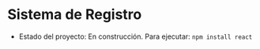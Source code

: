 <h1>Sistema de Registro</h1>

- Estado del proyecto: En construcción.
Para ejecutar:
```npm install react```
